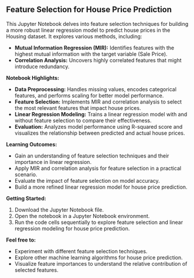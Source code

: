 ## Feature Selection for House Price Prediction

This Jupyter Notebook delves into feature selection techniques for building a more robust linear regression model to predict house prices in the Housing dataset. It explores various methods, including:

* **Mutual Information Regression (MIR):** Identifies features with the highest mutual information with the target variable (Sale Price).
* **Correlation Analysis:** Uncovers highly correlated features that might introduce redundancy.

**Notebook Highlights:**

* **Data Preprocessing:** Handles missing values, encodes categorical features, and performs scaling for better model performance.
* **Feature Selection:** Implements MIR and correlation analysis to select the most relevant features that impact house prices.
* **Linear Regression Modeling:** Trains a linear regression model with and without feature selection to compare their effectiveness.
* **Evaluation:** Analyzes model performance using R-squared score and visualizes the relationship between predicted and actual house prices.

**Learning Outcomes:**

* Gain an understanding of feature selection techniques and their importance in linear regression.
* Apply MIR and correlation analysis for feature selection in a practical scenario.
* Evaluate the impact of feature selection on model accuracy.
* Build a more refined linear regression model for house price prediction.

**Getting Started:**

1. Download the Jupyter Notebook file.
2. Open the notebook in a Jupyter Notebook environment.
3. Run the code cells sequentially to explore feature selection and linear regression modeling for house price prediction.

**Feel free to:**

* Experiment with different feature selection techniques.
* Explore other machine learning algorithms for house price prediction.
* Visualize feature importances to understand the relative contribution of selected features.
